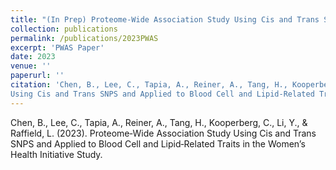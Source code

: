 ```yaml
---
title: "(In Prep) Proteome‑Wide Association Study Using Cis and Trans SNPS and Applied to Blood Cell and Lipid‑Related Traits in the Women’s Health Initiative Study"
collection: publications
permalink: /publications/2023PWAS
excerpt: 'PWAS Paper'
date: 2023
venue: ''
paperurl: ''
citation: 'Chen, B., Lee, C., Tapia, A., Reiner, A., Tang, H., Kooperberg, C., Li, Y., & Raffield, L. (2023). Proteome‑Wide Association Study
Using Cis and Trans SNPS and Applied to Blood Cell and Lipid‑Related Traits in the Women’s Health Initiative Study.'
---
```


Chen, B., Lee, C., Tapia, A., Reiner, A., Tang, H., Kooperberg, C., Li, Y., & Raffield, L. (2023). Proteome‑Wide Association Study
Using Cis and Trans SNPS and Applied to Blood Cell and Lipid‑Related Traits in the Women’s Health Initiative Study.